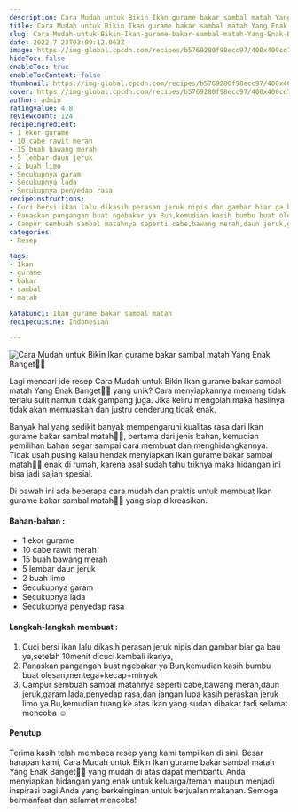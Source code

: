 ```yaml
---
description: Cara Mudah untuk Bikin Ikan gurame bakar sambal matah Yang Enak Banget"
title: Cara Mudah untuk Bikin Ikan gurame bakar sambal matah Yang Enak Banget
slug: Cara-Mudah-untuk-Bikin-Ikan-gurame-bakar-sambal-matah-Yang-Enak-Banget
date: 2022-7-23T03:09:12.063Z
image: https://img-global.cpcdn.com/recipes/b5769280f98ecc97/400x400cq70/photo.jpg
hideToc: false
enableToc: true
enableTocContent: false
thumbnail: https://img-global.cpcdn.com/recipes/b5769280f98ecc97/400x400cq70/photo.jpg
cover: https://img-global.cpcdn.com/recipes/b5769280f98ecc97/400x400cq70/photo.jpg
author: admin
ratingvalue: 4.8
reviewcount: 124
recipeingredient:
- 1 ekor gurame
- 10 cabe rawit merah
- 15 buah bawang merah
- 5 lembar daun jeruk
- 2 buah limo
- Secukupnya garam
- Secukupnya lada
- Secukupnya penyedap rasa
recipeinstructions:
- Cuci bersi ikan lalu dikasih perasan jeruk nipis dan gambar biar ga bau ya,setelah 10menit dicuci kembali ikanya,
- Panaskan pangangan buat ngebakar ya Bun,kemudian kasih bumbu buat olesan,mentega+kecap+minyak
- Campur sembuah sambal matahnya seperti cabe,bawang merah,daun jeruk,garam,lada,penyedap rasa,dan jangan lupa kasih peraskan jeruk limo ya Bu,kemudian tuang ke atas ikan yang sudah dibakar tadi selamat mencoba ☺️
categories:
- Resep

tags:
- Ikan
- gurame
- bakar
- sambal
- matah

katakunci: Ikan gurame bakar sambal matah
recipecuisine: Indonesian

---
```


![Cara Mudah untuk Bikin Ikan gurame bakar sambal matah Yang Enak Banget👩‍🍳](https://img-global.cpcdn.com/recipes/b5769280f98ecc97/400x400cq70/photo.jpg)

Lagi mencari ide resep Cara Mudah untuk Bikin Ikan gurame bakar sambal matah Yang Enak Banget👩‍🍳 yang unik? Cara menyiapkannya memang tidak terlalu sulit namun tidak gampang juga. Jika keliru mengolah maka hasilnya tidak akan memuaskan dan justru cenderung tidak enak.

Banyak hal yang sedikit banyak mempengaruhi kualitas rasa dari Ikan gurame bakar sambal matah👩‍🍳, pertama dari jenis bahan, kemudian pemilihan bahan segar sampai cara membuat dan menghidangkannya. Tidak usah pusing kalau hendak menyiapkan Ikan gurame bakar sambal matah👩‍🍳 enak di rumah, karena asal sudah tahu triknya maka hidangan ini bisa jadi sajian spesial.

Di bawah ini ada beberapa cara mudah dan praktis untuk membuat Ikan gurame bakar sambal matah👩‍🍳 yang siap dikreasikan.

<!--inarticleads1-->

#### Bahan-bahan :

- 1 ekor gurame
- 10 cabe rawit merah
- 15 buah bawang merah
- 5 lembar daun jeruk
- 2 buah limo
- Secukupnya garam
- Secukupnya lada
- Secukupnya penyedap rasa

<!--inarticleads2-->

#### Langkah-langkah membuat :

1. Cuci bersi ikan lalu dikasih perasan jeruk nipis dan gambar biar ga bau ya,setelah 10menit dicuci kembali ikanya,
1. Panaskan pangangan buat ngebakar ya Bun,kemudian kasih bumbu buat olesan,mentega+kecap+minyak
1. Campur sembuah sambal matahnya seperti cabe,bawang merah,daun jeruk,garam,lada,penyedap rasa,dan jangan lupa kasih peraskan jeruk limo ya Bu,kemudian tuang ke atas ikan yang sudah dibakar tadi selamat mencoba ☺️

#### Penutup

Terima kasih telah membaca resep yang kami tampilkan di sini. Besar harapan kami, Cara Mudah untuk Bikin Ikan gurame bakar sambal matah Yang Enak Banget👩‍🍳 yang mudah di atas dapat membantu Anda menyiapkan hidangan yang enak untuk keluarga/teman maupun menjadi inspirasi bagi Anda yang berkeinginan untuk berjualan makanan. Semoga bermanfaat dan selamat mencoba!